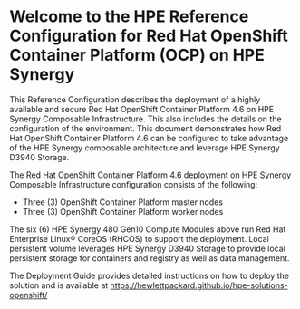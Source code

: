 ﻿# Welcome to the HPE Reference Configuration for Red Hat OpenShift Container Platform (OCP) on HPE Synergy

This Reference Configuration describes the deployment of a highly available and secure Red Hat OpenShift Container Platform 4.6 on HPE Synergy Composable Infrastructure. This also includes the details on the configuration of the environment. This document demonstrates how Red Hat OpenShift Container Platform 4.6 can be configured to take advantage of the HPE Synergy composable architecture and leverage HPE Synergy D3940 Storage. 

The Red Hat OpenShift Container Platform 4.6 deployment on HPE Synergy Composable Infrastructure configuration consists of the following: 
* Three (3) OpenShift Container Platform master nodes 
* Three (3) OpenShift Container Platform worker nodes

The six (6) HPE Synergy 480 Gen10 Compute Modules above run Red Hat Enterprise Linux® CoreOS (RHCOS) to support the deployment. Local persistent volume leverages HPE Synergy D3940 Storage to provide local persistent storage for containers and registry as well as data management.

The Deployment Guide provides detailed instructions on how to deploy the solution and is available at https://hewlettpackard.github.io/hpe-solutions-openshift/